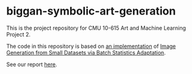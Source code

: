 # biggan-symbolic-art-generation

This is the project repository for CMU 10-615 Art and Machine Learning Project 2.

The code in this repository is based on [an implementation](https://docs.google.com/document/d/1fbyA6RPusn2PiJagWwM1eanZLYPB2N8naEBR83Q8BHU/edit?usp=sharing) of
[Image Generation from Small Datasets via Batch Statistics Adaptation](https://github.com/nogu-atsu/small-dataset-image-generation).

See our report [here](https://docs.google.com/document/d/1fbyA6RPusn2PiJagWwM1eanZLYPB2N8naEBR83Q8BHU/edit?usp=sharing).
